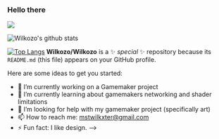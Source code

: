 ### Hello there

<a href="https://github.com/Wilkozo/github-readme-stats">
  <img align="center" src="https://github-readme-stats.vercel.app/api/pin/?username=Wilkozo&repo=github-readme-stats" />
</a>
<a>
  
</a>


![Wilkozo's github stats](https://github-readme-stats.vercel.app/api?username=Wilkozo&show_icons=true&theme=blue-green)

[![Top Langs](https://github-readme-stats.vercel.app/api/top-langs/?username=Wilkozo&layout=compact)](https://github.com/Wilkozo/github-readme-stats)
**Wilkozo/Wilkozo** is a ✨ _special_ ✨ repository because its `README.md` (this file) appears on your GitHub profile.

Here are some ideas to get you started:

- 🔭 I’m currently working on a Gamemaker project
- 🌱 I’m currently learning about gamemakers networking and shader limitations
- 🤔 I’m looking for help with my gamemaker project (specifically art)
- 📫 How to reach me: mstwilkxter@gmail.com
- ⚡ Fun fact: I like design.
-->
